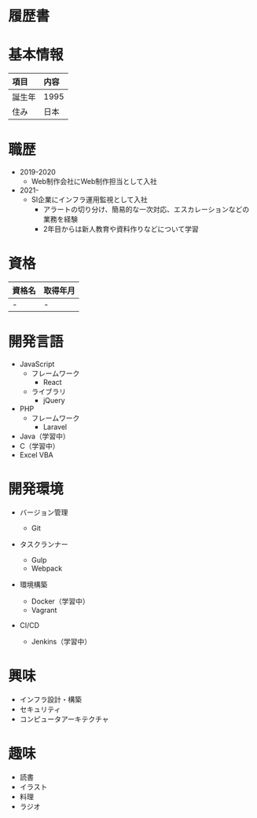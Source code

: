 # 履歴書

# 基本情報
|項目|内容|
|:---|:---|
|誕生年|1995|
|住み|日本|

# 職歴
* 2019-2020
	* Web制作会社にWeb制作担当として入社
* 2021-
	* SI企業にインフラ運用監視として入社
		* アラートの切り分け、簡易的な一次対応、エスカレーションなどの業務を経験
		* 2年目からは新人教育や資料作りなどについて学習

# 資格
|資格名|取得年月|
|:---|:---|
|-|-|

# 開発言語
* JavaScript
	* フレームワーク
		* React
	* ライブラリ
		* jQuery
* PHP
	* フレームワーク
		* Laravel
* Java（学習中）
* C（学習中）
* Excel VBA

# 開発環境
* バージョン管理
	* Git

* タスクランナー
	* Gulp
	* Webpack

* 環境構築
	* Docker（学習中）
	* Vagrant

* CI/CD
	* Jenkins（学習中）

# 興味
* インフラ設計・構築
* セキュリティ
* コンピュータアーキテクチャ

# 趣味
* 読書
* イラスト
* 料理
* ラジオ